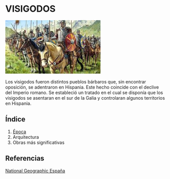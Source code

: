 # VISIGODOS

![Visigodos](IMG/visigodos.jpg)

Los visigodos fueron distintos pueblos bárbaros que, sin encontrar oposición, se adentraron en Hispania. Este hecho coincide con el declive del Imperio romano. Se
estableció un tratado en el cual se disponía que los visigodos se asentaran en el sur de la Galia y controlaran algunos territorios en Hispania.

## Índice
1. [Época](epoca.md)
2. Arquitectura
3. Obras más significativas

## Referencias
[National Geographic España](https://historia.nationalgeographic.com.es/temas/visigodos)
